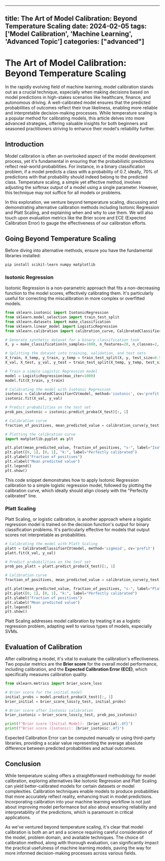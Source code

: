 
---
title: The Art of Model Calibration: Beyond Temperature Scaling
date: 2024-02-05
tags: ['Model Calibration', 'Machine Learning', 'Advanced Topic']
categories: ["advanced"]
---


# The Art of Model Calibration: Beyond Temperature Scaling

In the rapidly evolving field of machine learning, model calibration stands out as a crucial technique, especially when making decisions based on model predictions in high-stakes scenarios like healthcare, finance, and autonomous driving. A well-calibrated model ensures that the predicted probabilities of outcomes reflect their true likeliness, enabling more reliable and interpretable decision-making processes. While temperature scaling is a popular method for calibrating models, this article delves into more advanced strategies, offering valuable insights for both beginners and seasoned practitioners striving to enhance their model's reliability further.

## Introduction

Model calibration is often an overlooked aspect of the model development process, yet it's fundamental in ensuring that the probabilistic predictions reflect real-world probabilities. For instance, in a binary classification problem, if a model predicts a class with a probability of 0.7, ideally, 70% of predictions with that probability should indeed belong to the predicted class. Temperature scaling, a simple yet effective method, involves adjusting the softmax output of a model using a single parameter. However, this technique may not suffice for all models or problems. 

In this exploration, we venture beyond temperature scaling, discussing and demonstrating alternative calibration methods including Isotonic Regression and Platt Scaling, and explaining when and why to use them. We will also touch upon evaluation metrics like the Brier score and ECE (Expected Calibration Error) to gauge the effectiveness of our calibration efforts.

## Going Beyond Temperature Scaling

Before diving into alternative methods, ensure you have the fundamental libraries installed:

```bash
pip install scikit-learn numpy matplotlib
```

### Isotonic Regression

Isotonic Regression is a non-parametric approach that fits a non-decreasing function to the model scores, effectively calibrating them. It's particularly useful for correcting the miscalibration in more complex or overfitted models.

```python
from sklearn.isotonic import IsotonicRegression
from sklearn.model_selection import train_test_split
from sklearn.datasets import make_classification
from sklearn.linear_model import LogisticRegression
from sklearn.calibration import calibration_curve, CalibratedClassifierCV

# Generate synthetic dataset for a binary classification task
X, y = make_classification(n_samples=1000, n_features=20, n_classes=2, random_state=42)

# Splitting the dataset into training, validation, and test sets
X_train, X_temp, y_train, y_temp = train_test_split(X, y, test_size=0.5, random_state=42)
X_val, X_test, y_val, y_test = train_test_split(X_temp, y_temp, test_size=0.5, random_state=42)

# Train a simple Logistic Regression model
model = LogisticRegression(max_iter=1000)
model.fit(X_train, y_train)

# Calibrating the model with Isotonic Regression
isotonic = CalibratedClassifierCV(model, method='isotonic', cv='prefit')
isotonic.fit(X_val, y_val)

# Predict probabilities on the test set
prob_pos_isotonic = isotonic.predict_proba(X_test)[:, 1]

# Calibration curve
fraction_of_positives, mean_predicted_value = calibration_curve(y_test, prob_pos_isotonic, n_bins=10)

# Plotting the calibration curve
import matplotlib.pyplot as plt

plt.plot(mean_predicted_value, fraction_of_positives, "s-", label="Isotonic Calibration")
plt.plot([0, 1], [0, 1], "k:", label="Perfectly calibrated")
plt.ylabel("Fraction of positives")
plt.xlabel("Mean predicted value")
plt.legend()
plt.show()
```

This code snippet demonstrates how to apply Isotonic Regression calibration to a simple logistic regression model, followed by plotting the calibration curve, which ideally should align closely with the "Perfectly calibrated" line.

### Platt Scaling

Platt Scaling, or logistic calibration, is another approach where a logistic regression model is trained on the decision function's output for binary classification problems. It's particularly effective for models that output scores not interpretable as probabilities.

```python
# Calibrating the model with Platt Scaling
platt = CalibratedClassifierCV(model, method='sigmoid', cv='prefit')
platt.fit(X_val, y_val)

# Predict probabilities on the test set
prob_pos_platt = platt.predict_proba(X_test)[:, 1]

# Calibration curve
fraction_of_positives, mean_predicted_value = calibration_curve(y_test, prob_pos_platt, n_bins=10)

plt.plot(mean_predicted_value, fraction_of_positives, "s-", label="Platt Scaling")
plt.plot([0, 1], [0, 1], "k:", label="Perfectly calibrated")
plt.ylabel("Fraction of positives")
plt.xlabel("Mean predicted value")
plt.legend()
plt.show()
```

Platt Scaling addresses model calibration by treating it as a logistic regression problem, adapting well to various types of models, especially SVMs.

## Evaluation of Calibration

After calibrating a model, it's vital to evaluate the calibration's effectiveness. Two popular metrics are the **Brier score** for the overall model performance, including calibration, and the **Expected Calibration Error (ECE)**, which specifically measures calibration quality.

```python
from sklearn.metrics import brier_score_loss

# Brier score for the initial model
initial_probs = model.predict_proba(X_test)[:, 1]
brier_initial = brier_score_loss(y_test, initial_probs)

# Brier score after Isotonic calibration
brier_isotonic = brier_score_loss(y_test, prob_pos_isotonic)

print(f"Brier score (Initial Model): {brier_initial:.4f}")
print(f"Brier score (Isotonic): {brier_isotonic:.4f}")
```

Expected Calibration Error can be computed manually or using third-party libraries, providing a scalar value representing the average absolute difference between predicted probabilities and actual outcomes.

## Conclusion

While temperature scaling offers a straightforward methodology for model calibration, exploring alternatives like Isotonic Regression and Platt Scaling can yield better-calibrated models for certain datasets or model complexities. Calibration techniques enable models to produce probabilities that more accurately reflect reality, enhancing trust in model predictions. Incorporating calibration into your machine learning workflow is not just about improving model performance but also about ensuring reliability and interpretability of the predictions, which is paramount in critical applications.

As we've ventured beyond temperature scaling, it's clear that model calibration is both an art and a science requiring careful consideration of the model, problem domain, and available techniques. The choice of calibration method, along with thorough evaluation, can significantly impact the practical usefulness of machine learning models, paving the way for more informed decision-making processes across various fields.